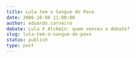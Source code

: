 ```yaml
---
title: Lula tem o Sangue do Povo
date: 2006-10-08 21:00:00
author: eduardo.carneiro
debate: Lula X Alckmin: quem venceu o debate?
slug: lula-tem-o-sangue-do-povo
status: publish 
type: post
---
```




